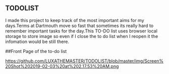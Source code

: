 ## TODOLIST

I made this project to keep track of the most important aims for my days.Terms at Dartmouth move so fast that sometimes its really hard to remember important tasks for the day.This TO-DO list uses browser local storage to store image so even if I close the to do list when I reopen it the infomation would be still there.

##Front Page of the to-do list

https://github.com/LUXATHEMASTER/TODOLIST/blob/master/img/Screen%20Shot%202019-02-03%20at%202.17.53%20AM.png
